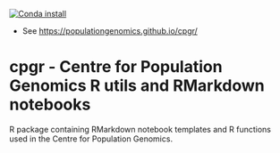 [![Conda install](https://anaconda.org/cpg/r-cpgr/badges/installer/conda.svg)](https://anaconda.org/cpg/r-cpgr)

* See <https://populationgenomics.github.io/cpgr/>

# cpgr - Centre for Population Genomics R utils and RMarkdown notebooks

R package containing RMarkdown notebook templates and R functions used in the
Centre for Population Genomics.
